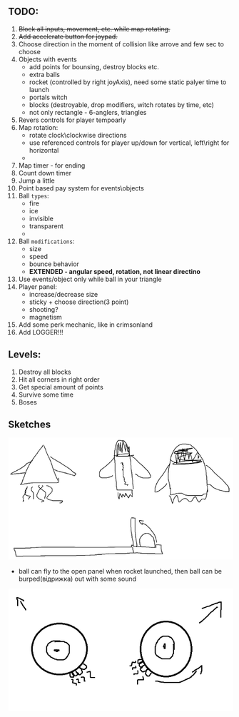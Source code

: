 ## TODO:
1. ~~Block all inputs, movement, etc. while map rotating.~~
2. ~~Add accelerate button for joypad.~~
3. Choose direction in the moment of collision like arrove and few sec to choose
4. Objects with events
   - add points for bounsing, destroy blocks etc.
   - extra balls
   - rocket (controlled by right joyAxis), need some static palyer time to launch
   - portals witch 
   - blocks (destroyable, drop modifiers, witch rotates by time, etc)
   - not only rectangle - 6-anglers, triangles
5. Revers controls for player tempoarly
6. Map rotation:
   - rotate clock\clockwise directions
   - use referenced controls for player up/down for vertical, left\right for horizontal
   - 
7. Map timer - for ending
8. Count down timer
9. Jump a little
10. Point based pay system for events\objects
11. Ball ```types```:
    - fire
    - ice
    - invisible
    - transparent
    - 
12. Ball ```modifications```:
    - size
    - speed
    - bounce behavior
    - **EXTENDED - angular speed, rotation, not linear directino**
13. Use events/object only while ball in your triangle
14. Player panel:
    - increase/decrease size
    - sticky + choose direction(3 point)
    - shooting?
    - magnetism
15. Add some perk mechanic, like in crimsonland
16. Add LOGGER!!!

## Levels:

1. Destroy all blocks
2. Hit all corners in right order
3. Get special amount of points
4. Survive some time
5. Boses

## Sketches

![Alt text](.docs/rocket_template.png)
* ball can fly to the open panel when rocket launched, then ball can be burped(відрижка) out with some sound

![Alt text](.docs/rocket_template_2.png)





